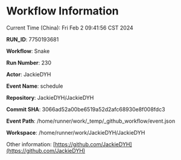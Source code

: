# Workflow Information

Current Time (China): Fri Feb  2 09:41:56 CST 2024  

**RUN_ID**: 7750193681  

**Workflow**: Snake  

**Run Number**: 230  

**Actor**: JackieDYH  

**Event Name**: schedule  

**Repository**: JackieDYH/JackieDYH  

**Commit SHA**: 3066ad52a00be6519a52d2afc68930e8f008fdc3  

**Event Path**: /home/runner/work/_temp/_github_workflow/event.json  

**Workspace**: /home/runner/work/JackieDYH/JackieDYH  

Other information: [https://github.com/JackieDYH](https://github.com/JackieDYH)
